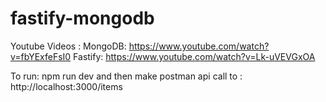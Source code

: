 # fastify-mongodb

Youtube Videos : 
MongoDB: https://www.youtube.com/watch?v=fbYExfeFsI0
Fastify: https://www.youtube.com/watch?v=Lk-uVEVGxOA

To run:
npm run dev
and then make postman api call to : http://localhost:3000/items



